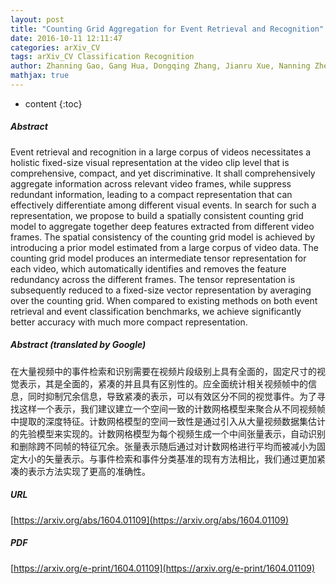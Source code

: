 ```yaml
---
layout: post
title: "Counting Grid Aggregation for Event Retrieval and Recognition"
date: 2016-10-11 12:11:47
categories: arXiv_CV
tags: arXiv_CV Classification Recognition
author: Zhanning Gao, Gang Hua, Dongqing Zhang, Jianru Xue, Nanning Zheng
mathjax: true
---
```


* content
{:toc}

##### Abstract
Event retrieval and recognition in a large corpus of videos necessitates a holistic fixed-size visual representation at the video clip level that is comprehensive, compact, and yet discriminative. It shall comprehensively aggregate information across relevant video frames, while suppress redundant information, leading to a compact representation that can effectively differentiate among different visual events. In search for such a representation, we propose to build a spatially consistent counting grid model to aggregate together deep features extracted from different video frames. The spatial consistency of the counting grid model is achieved by introducing a prior model estimated from a large corpus of video data. The counting grid model produces an intermediate tensor representation for each video, which automatically identifies and removes the feature redundancy across the different frames. The tensor representation is subsequently reduced to a fixed-size vector representation by averaging over the counting grid. When compared to existing methods on both event retrieval and event classification benchmarks, we achieve significantly better accuracy with much more compact representation.

##### Abstract (translated by Google)
在大量视频中的事件检索和识别需要在视频片段级别上具有全面的，固定尺寸的视觉表示，其是全面的，紧凑的并且具有区别性的。应全面统计相关视频帧中的信息，同时抑制冗余信息，导致紧凑的表示，可以有效区分不同的视觉事件。为了寻找这样一个表示，我们建议建立一个空间一致的计数网格模型来聚合从不同视频帧中提取的深度特征。计数网格模型的空间一致性是通过引入从大量视频数据集估计的先验模型来实现的。计数网格模型为每个视频生成一个中间张量表示，自动识别和删除跨不同帧的特征冗余。张量表示随后通过对计数网格进行平均而被减小为固定大小的矢量表示。与事件检索和事件分类基准的现有方法相比，我们通过更加紧凑的表示方法实现了更高的准确性。

##### URL
[https://arxiv.org/abs/1604.01109](https://arxiv.org/abs/1604.01109)

##### PDF
[https://arxiv.org/e-print/1604.01109](https://arxiv.org/e-print/1604.01109)

